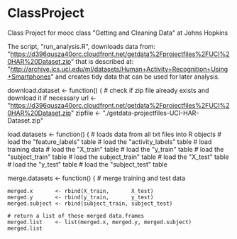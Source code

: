 ClassProject
============

Class Project for mooc class "Getting and Cleaning Data" at Johns Hopkins

 The script, "run_analysis.R", downloads data from:
 "https://d396qusza40orc.cloudfront.net/getdata%2Fprojectfiles%2FUCI%20HAR%20Dataset.zip"
 that is described at:
 "http://archive.ics.uci.edu/ml/datasets/Human+Activity+Recognition+Using+Smartphones"
 and creates tidy data that can be used for later analysis.

download.dataset <- function() {
    # check if zip file already exists and download it if necessary
    url     <- "https://d396qusza40orc.cloudfront.net/getdata%2Fprojectfiles%2FUCI%20HAR%20Dataset.zip"
    zipfile <- "./getdata-projectfiles-UCI-HAR-Dataset.zip"

load.datasets <- function() {
    # loads data from all txt files into R objects
    # load the "feature_labels" table
    # load the "activity_labels" table
    # load training data
    # load the "X_train" table
    # load the "y_train" table
    # load the "subject_train" table
    # load the subject_train" table
    # load the "X_test" table
    # load the "y_test" table
    # load the "subject_test" table

merge.datasets <- function() {
    # merge training and test data

    merged.x       <- rbind(X_train,       X_test)
    merged.y       <- rbind(y_train,       y_test)
    merged.subject <- rbind(subject_train, subject_test)

    # return a list of these merged data.frames
    merged.list    <- list(merged.x, merged.y, merged.subject)
    merged.list
